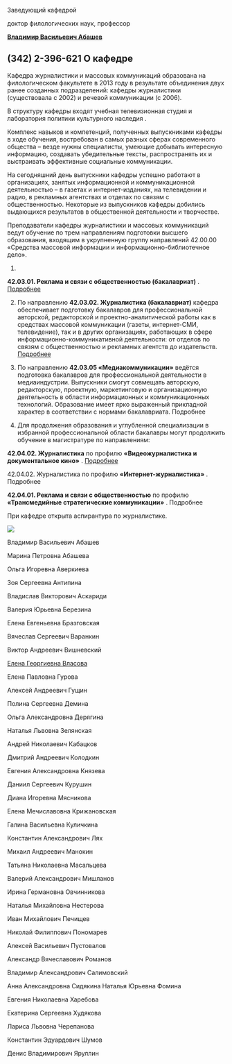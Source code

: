 Заведующий кафедрой
 

 доктор филологических наук, профессор
 

[**Владимир Васильевич Абашев**](http://www.psu.ru/personalnye-stranitsy-prepodavatelej/a/vladimir-vasilevich-abashev)


 (342) 2-396-621
О кафедре
----------------------------------------------------------------------------------------





 Кафедра журналистики и массовых коммуникаций образована на филологическом факультете в 2013 году в результате объединения двух ранее созданных подразделений: кафедры журналистики (существовала с 2002) и речевой коммуникации (с 2006).
   

  

 В структуру кафедры входят
 учебная телевизионная студия 
 и
 лаборатория политики культурного наследия 
 .
   

  

 Комплекс навыков и компетенций, полученных выпускниками кафедры в ходе обучения, востребован в самых разных сферах современного общества – везде нужны специалисты, умеющие добывать интересную информацию, создавать убедительные тексты, распространять их и выстраивать эффективные социальные коммуникации.
   

  

 На сегодняшний день
 выпускники кафедры 
 успешно работают в организациях, занятых информационной и коммуникационной деятельностью – в газетах и интернет-изданиях, на телевидении и радио, в рекламных агентствах и отделах по связям с общественностью. Некоторые из выпускников кафедры добились выдающихся результатов в общественной деятельности и творчестве.
   

  

 Преподаватели кафедры журналистики и массовых коммуникаций ведут обучение по трем направлениям подготовки высшего образования, входящим в укрупненную группу направлений 42.00.00 «Средства массовой информации и информационно-библиотечное дело».
   

  

 1.
 **42.03.01. Реклама и связи с общественностью (бакалавриат)** 
 .
 [Подробнее](http://www.psu.ru/fakultety/filologicheskij-fakultet/napravleniya-obrazovatelnoj-deyatelnosti/napravlenie-031600-62-reklama-i-svyazi-s-obshchestvennostyu) 
  

  

 2. По направлению
 **42.03.02. Журналистика (бакалавриат)** 
 кафедра обеспечивает подготовку бакалавров для профессиональной авторской, редакторской и проектно-аналитической работы как в средствах массовой коммуникации (газеты, интернет-СМИ, телевидение), так и в других организациях, работающих в сфере информационно-коммуникативной деятельности: от отделов по связям с общественностью и рекламных агентств до издательств.
 [Подробнее](http://www.psu.ru/fakultety/filologicheskij-fakultet/napravleniya-obrazovatelnoj-deyatelnosti/napravlenie-031300-62-zhurnalistika) 
  

  

 3. По направлению
 **42.03.05 «Медиакоммуникации»** 
 ведётся подготовка бакалавров для профессиональной деятельности в медиаиндустрии. Выпускники смогут совмещать авторскую, редакторскую, проектную, маркетинговую и организационную деятельность в области информационных и коммуникационных технологий. Образование имеет ярко выраженный прикладной характер в соответствии с нормами бакалавриата.
 Подробнее 
  

  

 4. Для продолжения образования и углубленной специализации в избранной профессиональной области бакалавры могут продолжить обучение в магистратуре по направлениям:
   

**42.04.02. Журналистика** 
 по профилю
 **«Видеожурналистика и документальное кино»** 
 .
 [Подробнее](http://www.psu.ru/fakultety/filologicheskij-fakultet/napravleniya-obrazovatelnoj-deyatelnosti/napravlenie-zhurnalistika-magistratura#vdk) 
  

 42.04.02. Журналистика по профилю
 **«Интернет-журналистика»** 
 .
 Подробнее 
  

**42.04.01. Реклама и связи с общественностью** 
 по профилю
 **«Трансмедийные стратегические коммуникации»** 
 .
 Подробнее 
  

  

 При кафедре открыта аспирантура по журналистике.
 





![](http://www.psu.ru/files/images/fakultety/philology/kjur.jpg)



Владимир Васильевич Абашев 
  

Марина Петровна Абашева 
  

Ольга Игоревна Аверкиева 
  

Зоя Сергеевна Антипина 
  

Владислав Викторович Аскариди 
  

Валерия Юрьевна Березина 
  

Елена Евгеньевна Бразговская 
  

Вячеслав Сергеевич Варанкин 
  

Виктор Андреевич Вишневский 
  

[Елена Георгиевна Власова](http://www.psu.ru/personalnye-stranitsy-prepodavatelej/v/elena-georgievna-vlasova#ym_playback=linkmap) 
  

Елена Павловна Гурова 
  

Алексей Андреевич Гущин 
  

Полина Сергеевна Демина 
  

Ольга Александровна Дерягина 
  

Наталья Львовна Зелянская 
  

Андрей Николаевич Кабацков 
  

Дмитрий Андреевич Колодкин 
  

Евгения Александровна Князева 
  

Даниил Сергеевич Курушин 
  

Диана Игоревна Мясникова 
  

  

  



Елена Мечиславовна Крижановская 
  

Галина Васильевна Куличкина 
  

Константин Александрович Лях 
  

Михаил Андреевич Манокин 
  

Татьяна Николаевна Масальцева 
  

Валерий Александрович Мишланов 
  

Ирина Германовна Овчинникова 
  

Наталья Михайловна Нестерова 
  

Иван Михайлович Печищев 
  

Николай Филиппович Пономарев 
  

Алексей Васильевич Пустовалов 
  

Александр Вячеславович Романов 
  

Владимир Александрович Салимовский 
  

Анна Александровна Сидякина
Наталья Юрьевна Фомина 
  

Евгения Николаевна Харебова 
  

Екатерина Сергеевна Худякова 
  

Лариса Львовна Черепанова 
  

Константин Эдуардович Шумов 
  

Денис Владимирович Яруллин